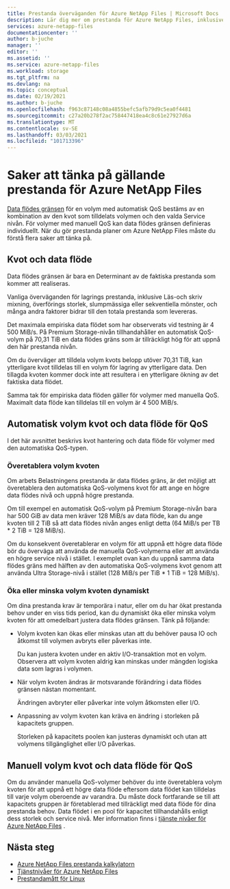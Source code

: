 ```yaml
---
title: Prestanda överväganden för Azure NetApp Files | Microsoft Docs
description: Lär dig mer om prestanda för Azure NetApp Files, inklusive relationen mellan kvot-och data flödes gränsen och hur du dynamiskt ökar/minskar volym kvoten.
services: azure-netapp-files
documentationcenter: ''
author: b-juche
manager: ''
editor: ''
ms.assetid: ''
ms.service: azure-netapp-files
ms.workload: storage
ms.tgt_pltfrm: na
ms.devlang: na
ms.topic: conceptual
ms.date: 02/19/2021
ms.author: b-juche
ms.openlocfilehash: f963c87148c08a4855befc5afb79d9c5ea0f4481
ms.sourcegitcommit: c27a20b278f2ac758447418ea4c8c61e27927d6a
ms.translationtype: MT
ms.contentlocale: sv-SE
ms.lasthandoff: 03/03/2021
ms.locfileid: "101713396"
---
```

# <a name="performance-considerations-for-azure-netapp-files"></a>Saker att tänka på gällande prestanda för Azure NetApp Files

[Data flödes gränsen](azure-netapp-files-service-levels.md) för en volym med automatisk QoS bestäms av en kombination av den kvot som tilldelats volymen och den valda Service nivån. För volymer med manuell QoS kan data flödes gränsen definieras individuellt. När du gör prestanda planer om Azure NetApp Files måste du förstå flera saker att tänka på. 

## <a name="quota-and-throughput"></a>Kvot och data flöde  

Data flödes gränsen är bara en Determinant av de faktiska prestanda som kommer att realiseras.  

Vanliga överväganden för lagrings prestanda, inklusive Läs-och skriv mixning, överförings storlek, slumpmässiga eller sekventiella mönster, och många andra faktorer bidrar till den totala prestanda som levereras.  

Det maximala empiriska data flödet som har observerats vid testning är 4 500 MiB/s.  På Premium Storage-nivån tillhandahåller en automatisk QoS-volym på 70,31 TiB en data flödes gräns som är tillräckligt hög för att uppnå den här prestanda nivån.  

Om du överväger att tilldela volym kvots belopp utöver 70,31 TiB, kan ytterligare kvot tilldelas till en volym för lagring av ytterligare data. Den tillagda kvoten kommer dock inte att resultera i en ytterligare ökning av det faktiska data flödet.  

Samma tak för empiriska data flöden gäller för volymer med manuella QoS. Maximalt data flöde kan tilldelas till en volym är 4 500 MiB/s.

## <a name="automatic-qos-volume-quota-and-throughput"></a>Automatisk volym kvot och data flöde för QoS

I det här avsnittet beskrivs kvot hantering och data flöde för volymer med den automatiska QoS-typen.

### <a name="overprovisioning-the-volume-quota"></a>Överetablera volym kvoten

Om arbets Belastningens prestanda är data flödes gräns, är det möjligt att överetablera den automatiska QoS-volymens kvot för att ange en högre data flödes nivå och uppnå högre prestanda.  

Om till exempel en automatisk QoS-volym på Premium Storage-nivån bara har 500 GiB av data men kräver 128 MiB/s av data flöde, kan du ange kvoten till 2 TiB så att data flödes nivån anges enligt detta (64 MiB/s per TB * 2 TiB = 128 MiB/s).  

Om du konsekvent överetablerar en volym för att uppnå ett högre data flöde bör du överväga att använda de manuella QoS-volymerna eller att använda en högre service nivå i stället.  I exemplet ovan kan du uppnå samma data flödes gräns med hälften av den automatiska QoS-volymens kvot genom att använda Ultra Storage-nivå i stället (128 MiB/s per TiB * 1 TiB = 128 MiB/s).

### <a name="dynamically-increasing-or-decreasing-volume-quota"></a>Öka eller minska volym kvoten dynamiskt

Om dina prestanda krav är temporära i natur, eller om du har ökat prestanda behov under en viss tids period, kan du dynamiskt öka eller minska volym kvoten för att omedelbart justera data flödes gränsen.  Tänk på följande: 

* Volym kvoten kan ökas eller minskas utan att du behöver pausa IO och åtkomst till volymen avbryts eller påverkas inte.  

    Du kan justera kvoten under en aktiv I/O-transaktion mot en volym.  Observera att volym kvoten aldrig kan minskas under mängden logiska data som lagras i volymen.

* När volym kvoten ändras är motsvarande förändring i data flödes gränsen nästan momentant. 

    Ändringen avbryter eller påverkar inte volym åtkomsten eller I/O.  

* Anpassning av volym kvoten kan kräva en ändring i storleken på kapacitets gruppen.  

    Storleken på kapacitets poolen kan justeras dynamiskt och utan att volymens tillgänglighet eller I/O påverkas.

## <a name="manual-qos-volume-quota-and-throughput"></a>Manuell volym kvot och data flöde för QoS 

Om du använder manuella QoS-volymer behöver du inte överetablera volym kvoten för att uppnå ett högre data flöde eftersom data flödet kan tilldelas till varje volym oberoende av varandra. Du måste dock fortfarande se till att kapacitets gruppen är företablerad med tillräckligt med data flöde för dina prestanda behov. Data flödet i en pool för kapacitet tillhandahålls enligt dess storlek och service nivå. Mer information finns i [tjänste nivåer för Azure NetApp Files](azure-netapp-files-service-levels.md) .


## <a name="next-steps"></a>Nästa steg

- [Azure NetApp Files prestanda kalkylatorn](https://cloud.netapp.com/azure-netapp-files/tco?hs_preview=tIKQbfoF-41214739590)
- [Tjänstnivåer för Azure NetApp Files](azure-netapp-files-service-levels.md)
- [Prestandamått för Linux](performance-benchmarks-linux.md)
